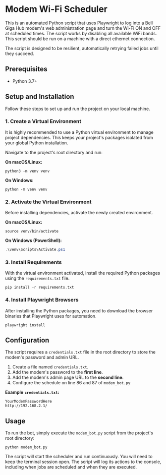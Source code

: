 # Modem Wi-Fi Scheduler

This is an automated Python script that uses Playwright to log into a Bell Giga Hub modem's web administration page and turn the Wi-Fi ON and OFF at scheduled times. The script works by disabling all available WiFi bands. This script should be run on a machine with a direct ethernet connection.

The script is designed to be resilient, automatically retrying failed jobs until they succeed.

## Prerequisites

* Python 3.7+

## Setup and Installation

Follow these steps to set up and run the project on your local machine.

### 1. Create a Virtual Environment

It is highly recommended to use a Python virtual environment to manage project dependencies. This keeps your project's packages isolated from your global Python installation.

Navigate to the project's root directory and run:

**On macOS/Linux:**

```Shell
python3 -m venv venv
```

**On Windows:**

```Shell
python -m venv venv
```

### 2. Activate the Virtual Environment

Before installing dependencies, activate the newly created environment.

**On macOS/Linux:**

```Shell
source venv/bin/activate
```

**On Windows (PowerShell):**

```PowerShell
.\venv\Scripts\Activate.ps1
```

### 3. Install Requirements

With the virtual environment activated, install the required Python packages using the `requirements.txt` file.

```Shell
pip install -r requirements.txt
```

### 4. Install Playwright Browsers

After installing the Python packages, you need to download the browser binaries that Playwright uses for automation.

```Shell
playwright install
```

## Configuration

The script requires a `credentials.txt` file in the root directory to store the modem's password and admin URL.

1. Create a file named `credentials.txt`.
2. Add the modem's password to the **first line**.
3. Add the modem's admin page URL to the **second line**.
4. Configure the schedule on line 86 and 87 of `modem_bot.py`

**Example** **`credentials.txt`:**

```
YourModemPasswordHere
http://192.168.2.1/
```

## Usage

To run the bot, simply execute the `modem_bot.py` script from the project's root directory:

```Shell
python modem_bot.py
```

The script will start the scheduler and run continuously. You will need to keep the terminal session open. The script will log its actions to the console, including when jobs are scheduled and when they are executed.
